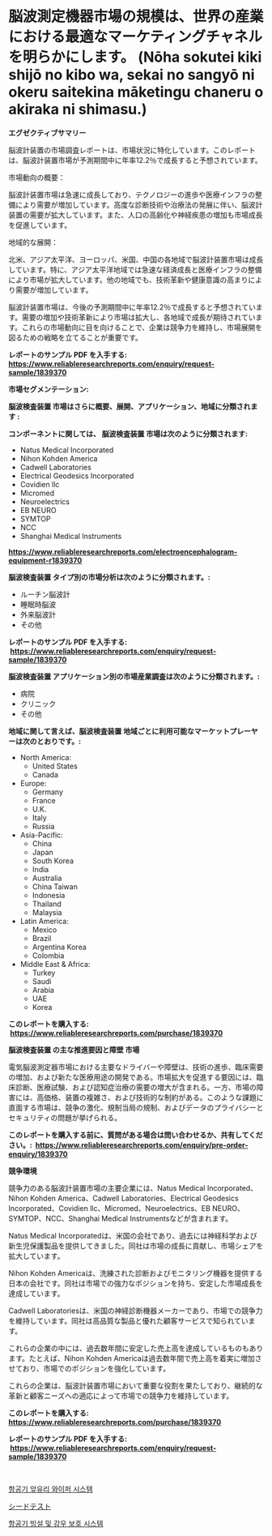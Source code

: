 <p><h1>脳波測定機器市場の規模は、世界の産業における最適なマーケティングチャネルを明らかにします。 (Nōha sokutei kiki shijō no kibo wa, sekai no sangyō ni okeru saitekina māketingu chaneru o akiraka ni shimasu.)</h1></p><p><strong>エグゼクティブサマリー</strong></p>
<p><p>脳波計装置の市場調査レポートは、市場状況に特化しています。このレポートは、脳波計装置市場が予測期間中に年率12.2％で成長すると予想されています。</p><p>市場動向の概要：</p><p>脳波計装置市場は急速に成長しており、テクノロジーの進歩や医療インフラの整備により需要が増加しています。高度な診断技術や治療法の発展に伴い、脳波計装置の需要が拡大しています。また、人口の高齢化や神経疾患の増加も市場成長を促進しています。</p><p>地域的な展開：</p><p>北米、アジア太平洋、ヨーロッパ、米国、中国の各地域で脳波計装置市場は成長しています。特に、アジア太平洋地域では急速な経済成長と医療インフラの整備により市場が拡大しています。他の地域でも、技術革新や健康意識の高まりにより需要が増加しています。</p><p>脳波計装置市場は、今後の予測期間中に年率12.2％で成長すると予想されています。需要の増加や技術革新により市場は拡大し、各地域で成長が期待されています。これらの市場動向に目を向けることで、企業は競争力を維持し、市場展開を図るための戦略を立てることが重要です。</p></p>
<p><strong>レポートのサンプル PDF を入手する: <a href="https://www.reliableresearchreports.com/enquiry/request-sample/1839370">https://www.reliableresearchreports.com/enquiry/request-sample/1839370</a></strong></p>
<p><strong>市場セグメンテーション:</strong></p>
<p><strong> 脳波検査装置 市場はさらに概要、展開、アプリケーション、地域に分類されます :</strong></p>
<p><strong>コンポーネントに関しては、 脳波検査装置 市場は次のように分類されます: &nbsp;</strong></p>
<p><ul><li>Natus Medical Incorporated</li><li>Nihon Kohden America</li><li>Cadwell Laboratories</li><li>Electrical Geodesics Incorporated</li><li>Covidien llc</li><li>Micromed</li><li>Neuroelectrics</li><li>EB NEURO</li><li>SYMTOP</li><li>NCC</li><li>Shanghai Medical Instruments</li></ul></p>
<p><strong><a href="https://www.reliableresearchreports.com/electroencephalogram-equipment-r1839370">https://www.reliableresearchreports.com/electroencephalogram-equipment-r1839370</a></strong></p>
<p><strong> 脳波検査装置 タイプ別の市場分析は次のように分類されます。:</strong></p>
<p><ul><li>ルーチン脳波計</li><li>睡眠時脳波</li><li>外来脳波計</li><li>その他</li></ul></p>
<p><strong>レポートのサンプル PDF を入手する: &nbsp;<a href="https://www.reliableresearchreports.com/enquiry/request-sample/1839370">https://www.reliableresearchreports.com/enquiry/request-sample/1839370</a></strong></p>
<p><strong> 脳波検査装置 アプリケーション別の市場産業調査は次のように分類されます。:</strong></p>
<p><ul><li>病院</li><li>クリニック</li><li>その他</li></ul></p>
<p><strong>地域に関して言えば、脳波検査装置 地域ごとに利用可能なマーケットプレーヤーは次のとおりです。:</strong></p>
<p><ul>
    <li>
        North America:
        <ul>
            <li>United States</li>
            <li>Canada</li>
        </ul>
    </li>
    <li>
        Europe:
        <ul>
            <li>Germany</li>
            <li>France</li>
            <li>U.K.</li>
            <li>Italy</li>
            <li>Russia</li>
        </ul>
    </li>
    <li>
        Asia-Pacific:
        <ul>
            <li>China</li>
            <li>Japan</li>
            <li>South Korea</li>
            <li>India</li>
            <li>Australia</li>
            <li>China Taiwan</li>
            <li>Indonesia</li>
            <li>Thailand</li>
            <li>Malaysia</li>
        </ul>
    </li>
    <li>
        Latin America:
        <ul>
            <li>Mexico</li>
            <li>Brazil</li>
            <li>Argentina Korea</li>
            <li>Colombia</li>
        </ul>
    </li>
    <li>
        Middle East & Africa:
        <ul>
            <li>Turkey</li>
            <li>Saudi</li>
            <li>Arabia</li>
            <li>UAE</li>
            <li>Korea</li>
        </ul>
    </li>
    </ul></p>
<p><strong>このレポートを購入する: &nbsp;<a href="https://www.reliableresearchreports.com/purchase/1839370">https://www.reliableresearchreports.com/purchase/1839370</a></strong></p>
<p><strong>脳波検査装置 の主な推進要因と障壁 市場</strong></p>
<p><p>電気脳波測定器市場における主要なドライバーや障壁は、技術の進歩、臨床需要の増加、および新たな医療用途の開発である。市場拡大を促進する要因には、臨床診断、医療試験、および認知症治療の需要の増大が含まれる。一方、市場の障害には、高価格、装置の複雑さ、および技術的な制約がある。このような課題に直面する市場は、競争の激化、規制当局の規制、およびデータのプライバシーとセキュリティの問題が挙げられる。</p></p>
<p><strong>このレポートを購入する前に、質問がある場合は問い合わせるか、共有してください。:&nbsp; <a href="https://www.reliableresearchreports.com/enquiry/pre-order-enquiry/1839370">https://www.reliableresearchreports.com/enquiry/pre-order-enquiry/1839370</a></strong></p>
<p><strong>競争環境</strong></p>
<p><p>競争力のある脳波計装置市場の主要企業には、Natus Medical Incorporated、Nihon Kohden America、Cadwell Laboratories、Electrical Geodesics Incorporated、Covidien llc、Micromed、Neuroelectrics、EB NEURO、SYMTOP、NCC、Shanghai Medical Instrumentsなどが含まれます。</p><p>Natus Medical Incorporatedは、米国の会社であり、過去には神経科学および新生児保護製品を提供してきました。同社は市場の成長に貢献し、市場シェアを拡大しています。</p><p>Nihon Kohden Americaは、洗練された診断およびモニタリング機器を提供する日本の会社です。同社は市場での強力なポジションを持ち、安定した市場成長を達成しています。</p><p>Cadwell Laboratoriesは、米国の神経診断機器メーカーであり、市場での競争力を維持しています。同社は高品質な製品と優れた顧客サービスで知られています。</p><p>これらの企業の中には、過去数年間に安定した売上高を達成しているものもあります。たとえば、Nihon Kohden Americaは過去数年間で売上高を着実に増加させており、市場でのポジションを強化しています。</p><p>これらの企業は、脳波計装置市場において重要な役割を果たしており、継続的な革新と顧客ニーズへの適応によって市場での競争力を維持しています。</p></p>
<p><strong>このレポートを購入する: &nbsp; <a href="https://www.reliableresearchreports.com/purchase/1839370">https://www.reliableresearchreports.com/purchase/1839370</a></strong></p>
<p><strong>レポートのサンプル PDF を入手する: &nbsp;<a href="https://www.reliableresearchreports.com/enquiry/request-sample/1839370">https://www.reliableresearchreports.com/enquiry/request-sample/1839370</a></strong><strong></strong></p>
<p>&nbsp;</p>
<p><p><a href="https://github.com/wallacBahrtyinger567686/Market-Research-Report-List-1/blob/main/322846922363.md">항공기 앞유리 와이퍼 시스템</a></p><p><a href="https://medium.com/@slbola/2024%E5%B9%B4%E3%81%8B%E3%82%892031%E5%B9%B4%E3%81%BE%E3%81%A7%E3%81%AE%E7%A8%AE%E5%AD%90%E6%A4%9C%E6%9F%BB%E5%B8%82%E5%A0%B4%E3%81%AE%E3%82%B7%E3%82%A7%E3%82%A2%E3%81%AE%E9%80%B2%E5%8C%96%E3%81%A8%E5%B8%82%E5%A0%B4%E6%88%90%E9%95%B7%E3%83%88%E3%83%AC%E3%83%B3%E3%83%89-bd2c0d20f745">シードテスト</a></p><p><a href="https://github.com/WilburKihn5676/Market-Research-Report-List-1/blob/main/622970622362.md">항공기 빙설 및 강우 보호 시스템</a></p></p>